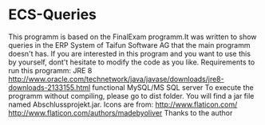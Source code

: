 # ECS-Queries
This programm is based on the FinalExam programm.It was written to show queries in the ERP System of Taifun Software AG that the main programm doesn't has. If you are interested in this program and you want to use this by yourself, dont't hesitate to modify the code as you like.  Requirements to run this programm:  JRE 8 http://www.oracle.com/technetwork/java/javase/downloads/jre8-downloads-2133155.html functional MySQL/MS SQL server  To execute the programm without compiling, please go to dist folder. You will find a jar file named Abschlussprojekt.jar.  Icons are from:  http://www.flaticon.com/ http://www.flaticon.com/authors/madebyoliver  Thanks to the author
